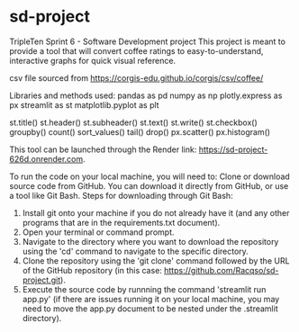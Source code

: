 # sd-project
TripleTen Sprint 6 - Software Development project
This project is meant to provide a tool that will convert coffee ratings to easy-to-understand, interactive graphs for quick visual reference.

csv file sourced from https://corgis-edu.github.io/corgis/csv/coffee/

Libraries and methods used:
pandas as pd
numpy as np
plotly.express as px
streamlit as st
matplotlib.pyplot as plt

st.title()
st.header()
st.subheader()
st.text()
st.write()
st.checkbox()
groupby()
count()
sort_values()
tail()
drop()
px.scatter()
px.histogram()

This tool can be launched through the Render link: https://sd-project-626d.onrender.com.

To run the code on your local machine, you will need to:
Clone or download source code from GitHub. You can download it directly from GitHub, or use a tool like Git Bash.
Steps for downloading through Git Bash:
1. Install git onto your machine if you do not already have it (and any other programs that are in the requirements.txt document).
2. Open your terminal or command prompt.
3. Navigate to the directory where you want to download the repository using the 'cd' command to navigate to the specific directory.
4. Clone the repository using the 'git clone' command followed by the URL of the GitHub repository (in this case: https://github.com/Racqso/sd-project.git).
5. Execute the source code by runnning the command 'streamlit run app.py' (if there are issues running it on your local machine, you may need to move the app.py document to be nested under the .streamlit directory).
